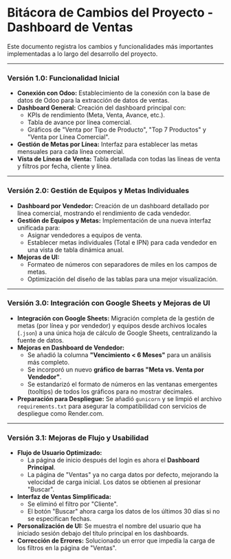 # Bitácora de Cambios del Proyecto - Dashboard de Ventas

Este documento registra los cambios y funcionalidades más importantes implementadas a lo largo del desarrollo del proyecto.

---

### Versión 1.0: Funcionalidad Inicial

- **Conexión con Odoo:** Establecimiento de la conexión con la base de datos de Odoo para la extracción de datos de ventas.
- **Dashboard General:** Creación del dashboard principal con:
  - KPIs de rendimiento (Meta, Venta, Avance, etc.).
  - Tabla de avance por línea comercial.
  - Gráficos de "Venta por Tipo de Producto", "Top 7 Productos" y "Venta por Línea Comercial".
- **Gestión de Metas por Línea:** Interfaz para establecer las metas mensuales para cada línea comercial.
- **Vista de Líneas de Venta:** Tabla detallada con todas las líneas de venta y filtros por fecha, cliente y línea.

---

### Versión 2.0: Gestión de Equipos y Metas Individuales

- **Dashboard por Vendedor:** Creación de un dashboard detallado por línea comercial, mostrando el rendimiento de cada vendedor.
- **Gestión de Equipos y Metas:** Implementación de una nueva interfaz unificada para:
  - Asignar vendedores a equipos de venta.
  - Establecer metas individuales (Total e IPN) para cada vendedor en una vista de tabla dinámica anual.
- **Mejoras de UI:**
  - Formateo de números con separadores de miles en los campos de metas.
  - Optimización del diseño de las tablas para una mejor visualización.

---

### Versión 3.0: Integración con Google Sheets y Mejoras de UI

- **Integración con Google Sheets:** Migración completa de la gestión de metas (por línea y por vendedor) y equipos desde archivos locales (`.json`) a una única hoja de cálculo de Google Sheets, centralizando la fuente de datos.
- **Mejoras en Dashboard de Vendedor:**
  - Se añadió la columna **"Vencimiento < 6 Meses"** para un análisis más completo.
  - Se incorporó un nuevo **gráfico de barras "Meta vs. Venta por Vendedor"**.
  - Se estandarizó el formato de números en las ventanas emergentes (tooltips) de todos los gráficos para no mostrar decimales.
- **Preparación para Despliegue:** Se añadió `gunicorn` y se limpió el archivo `requirements.txt` para asegurar la compatibilidad con servicios de despliegue como Render.com.

---

### Versión 3.1: Mejoras de Flujo y Usabilidad

- **Flujo de Usuario Optimizado:**
  - La página de inicio después del login es ahora el **Dashboard Principal**.
  - La página de "Ventas" ya no carga datos por defecto, mejorando la velocidad de carga inicial. Los datos se obtienen al presionar "Buscar".
- **Interfaz de Ventas Simplificada:**
  - Se eliminó el filtro por "Cliente".
  - El botón "Buscar" ahora carga los datos de los últimos 30 días si no se especifican fechas.
- **Personalización de UI:** Se muestra el nombre del usuario que ha iniciado sesión debajo del título principal en los dashboards.
- **Corrección de Errores:** Solucionado un error que impedía la carga de los filtros en la página de "Ventas".